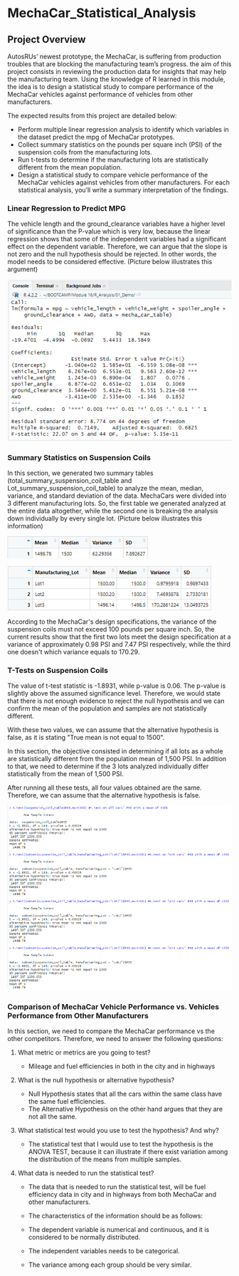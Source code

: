 # MechaCar_Statistical_Analysis
## Project Overview
AutosRUs’ newest prototype, the MechaCar, is suffering from production troubles that are blocking the manufacturing team’s progress. the aim of this project consists in reviewing the production data for insights that may help the manufacturing team.
Using the knowledge of R learned in this module, the idea is to design a statistical study to compare performance of the MechaCar vehicles against performance of vehicles from other manufacturers.


The expected results from this project are detailed below:

- Perform multiple linear regression analysis to identify which variables in the dataset predict the mpg of MechaCar prototypes.
- Collect summary statistics on the pounds per square inch (PSI) of the suspension coils from the manufacturing lots.
- Run t-tests to determine if the manufacturing lots are statistically different from the mean population.
- Design a statistical study to compare vehicle performance of the MechaCar vehicles against vehicles from other manufacturers. For each statistical analysis, you’ll write a summary interpretation of the findings.

### Linear Regression to Predict MPG

The vehicle length and the ground_clearance variables have a higher level of significance than the P-value which is very low, because the linear regression shows that some of the independent variables had a significant effect on the dependent variable. Therefore, we can argue that the slope is not zero and the null hypothesis should be rejected. In other words, the model needs to be considered effective. (Picture below illustrates this argument)

![Image](https://github.com/rdonosob1/MechaCar_Statistical_Analysis/blob/main/Resources/Linear%20regression.png)

### Summary Statistics on Suspension Coils

In this section, we generated two summary tables (total_summary_suspension_coil_table and Lot_summary_suspension_coil_table) to analyze the mean, median, variance, and standard deviation of the data. MechaCars were divided into 3 different manufacturing lots. So, the first table we generated analyzed at the entire data altogether, while the second one is breaking the analysis down individually by every single lot. (Picture below illustrates this information)

![Image](https://github.com/rdonosob1/MechaCar_Statistical_Analysis/blob/main/Resources/Total_summary_suspension_coil_table.png)

![Image](https://github.com/rdonosob1/MechaCar_Statistical_Analysis/blob/main/Resources/Lot_summary_suspension_coil_table.png)

According to the MechaCar's design specifications, the variance of the suspension coils must not exceed 100 pounds per square inch. So, the current results show that the first two lots meet the design specification at a variance of approximately 0.98 PSI and 7.47 PSI respectively, while the third one doesn't which variance equals to 170.29. 


### T-Tests on Suspension Coils
The value of t-test statistic is -1.8931, while p-value is 0.06. The p-value is slightly above the assumed significance level. Therefore, we would state that there is not enough evidence to reject the null hypothesis and we can confirm the mean of the population and samples are not statistically different.

With these two values, we can assume that the alternative hypothesis is false, as it is stating "True mean is not equal to 1500".

In this section, the objective consisted in determining if all lots as a whole are statistically different from the population mean of 1,500 PSI. In addition to that, we need to determine if the 3 lots analyzed individually differ statistically from the mean of 1,500 PSI.  

After running all these tests, all four values obtained are the same. Therefore, we can assume that the alternative hypothesis is false.

![Image](https://github.com/rdonosob1/MechaCar_Statistical_Analysis/blob/main/Resources/T.tests.png)


### Comparison of MechaCar Vehicle Performance vs. Vehicles Performance from Other Manufacturers 

In this section, we need to compare the MechaCar performance vs the other competitors. Therefore, we need to answer the following questions: 

1) What metric or metrics are you going to test?
   - Mileage and fuel efficiencies in both in the city and in highways
2) What is the null hypothesis or alternative hypothesis?
   - Null Hypothesis states that all the cars within the same class have the same fuel efficiencies.
   - The Alternative Hypothesis on the other hand argues that they are not all the same.
3) What statistical test would you use to test the hypothesis? And why?
   - The statistical test that I would use to test the hypothesis is the ANOVA TEST, because it can illustrate if there exist variation among the distribution of the means from multiple samples. 
  
4) What data is needed to run the statistical test?

   - The data that is needed to run the statistical test, will be fuel efficiency data in city and in highways from both MechaCar and other manufacturers.
   - The characteristics of the information should be as follows:

    - The dependent variable is numerical and continuous, and it is considered to be normally distributed.
    - The independent variables needs to be categorical.
    - The variance among each group should be very similar.

